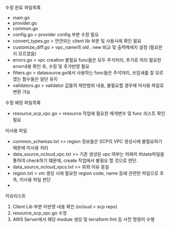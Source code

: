 수정 완료 파일목록
 - main.go
 - provider.go
 - common.go
 - config.go  > provider config 부분 수정 필요
 - convert_types.go  > 연관되는 client lib 부문 및 사용사례 확인 필요
 - customize_diff.go  > vpc_name의 old , new 비교 및 출력메세지 설정 (필요한지 모르겠음)
 - errors.go  > vpc creation 불필요 func들은 모두 주석처리, 추가로 처리 필요한 error내용 확인 후, 수정 및 추가반영 필요
 - filters.go  > datasource.go에서 사용하는 func들은 주석처리, 쓰임새를 잘 모르겠는 함수들은 일단 유지
 - validators.go  > validator 값들의 제한범위 내용, 불필요할 경우에 미사용 파일로 변환 가능

수정 예정 파일목록
  - resource_scp_vpc.go > resource 작업에 필요한 매개변수 및 func 리스트 확인 필요


미사용 파일 
  - common_schemas.txt >> region 정보들은 SCP의 VPC 생성시에 불필요하기 때문에 미사용 처리
  - data_source_ncloud_vpc.txt >> 기존 생성된 vpc 여부는 어짜피 tfstate파일을 통하여 check하기 떄문에, create 작업에서 불필요 할 것으로 판단.
  - data_source_ncloud_vpcs.txt >> 위와 이유 동일
  - region.txt > vm 생성 시에 필요한 region code, name 등에 관련한 파일으로 추측, 미사용 파일 판단
  - 
이슈리스트 
  1) Client Lib 부분 미반영 내용 확인 (ncloud > scp repo)
  2) resource_scp_vpc.go 수정
  3) AWS Server에서 해당 module 생성 및 terraform fmt 등 사전 명령어 수행 
